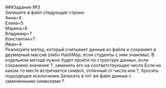 ###Задание №3  
Запишите в файл следующие строки:  
Анна=4  
Елена=5  
Марина=6  
Владимир=?  
Константин=?  
Иван=4  
Реализуйте метод, который считывает данные из файла и сохраняет в двумерный массив (либо HashMap, если
студенты с ним знакомы). В отдельном методе нужно будет пройти по структуре данных, если сохранено
значение ?, заменить его на соответствующее число.Если на каком-то месте встречается символ, отличный от
числа или ?, бросить подходящее исключение.Записать в тот же файл данные с замененными символами ?.